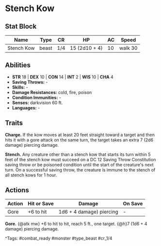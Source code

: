 # Stench Kow

## Stat Block

| Name | Type | CR | HP | AC | Speed |
|------|------|----|----|----|-------|
| Stench Kow | beast | 1/4 | 15 (2d10 + 4) | 10 | walk 30 |

## Abilities

- **STR** 18 | **DEX** 10 | **CON** 14 | **INT** 2 | **WIS** 10 | **CHA** 4
- **Saving Throws:** -  
- **Skills:** -  
- **Damage Resistances:** cold, fire, poison  
- **Condition Immunities:** -  
- **Senses:** darkvision 60 ft.  
- **Languages:** -

## Traits

**Charge.** If the kow moves at least 20 feet straight toward a target and then hits it with a gore attack on the same turn, the target takes an extra 7 (2d6 damage) piercing damage.

**Stench.** Any creature other than a stench kow that starts its turn within 5 feet of the stench kow must succeed on a DC 12 Saving Throw Constitution saving throw or be poisoned condition until the start of the creature's next turn. On a successful saving throw, the creature is immune to the stench of all stench kows for 1 hour.


## Actions

| Action | Hit or Save | Damage | On Save |
|--------|--------------|--------|----------|
| Gore | +6 to hit | 1d6 + 4 damage) piercing | - |

**Gore.** {@atk mw} +6 to hit to hit, reach 5 ft., one target. {@h}7 (1d6 + 4 damage) piercing damage.


^Tags: #combat_ready #monster #type_beast #cr_1/4